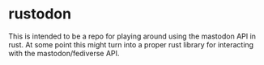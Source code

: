 # rustodon

This is intended to be a repo for playing around using the mastodon API
in rust.
At some point this might turn into a proper rust library for interacting
with the mastodon/fediverse API.
